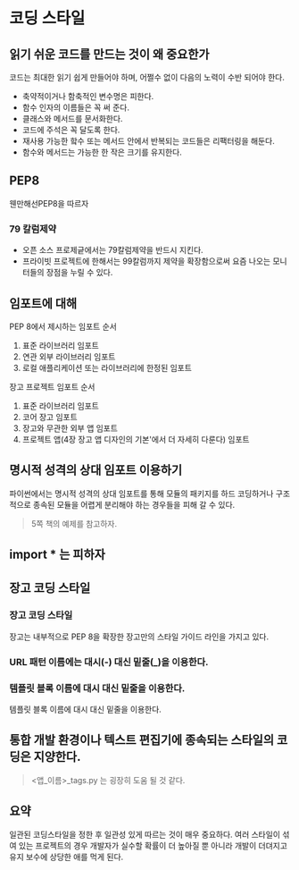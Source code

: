 # 코딩 스타일
## 읽기 쉬운 코드를 만드는 것이 왜 중요한가
코드는 최대한 읽기 쉽게 만들어야 하며, 어쩔수 없이 다음의 노력이 수반 되어야 한다.
- 축약적이거나 함축적인 변수명은 피한다.
- 함수 인자의 이름들은 꼭 써 준다.
- 클래스와 메서드를 문서화한다.
- 코드에 주석은 꼭 달도록 한다.
- 재사용 가능한 핰수 또는 메서드 안에서 반복되는 코드들은 리팩터링을 해둔다.
- 함수와 메서드는 가능한 한 작은 크기를 유지한다.

## PEP8
웬만해선PEP8을 따르자

### 79 칼럼제약
- 오픈 소스 프로제긑에서는 79칼럼제약을 반드시 지킨다.
- 프라이빗 프로젝트에 한해서는 99칼럼까지 제약을 확장함으로써 요즘 나오는 모니터들의 장점을 누릴 수 있다.

## 임포트에 대해
PEP 8에서 제시하는 임포트 순서
1. 표준 라이브러리 임포트
2. 연관 외부 라이브러리 임포트
3. 로컬 애플리케이션 또는 라이브러리에 한정된 임포트

장고 프로젝트 임포트 순서
1. 표준 라이브러리 임포트
2. 코어 장고 임포트
3. 장고와 무관한 외부 앱 임포트
4. 프로젝트 앱(4장 장고 앱 디자인의 기본'에서 더 자세히 다룬다) 임포트
 
## 명시적 성격의 상대 임포트 이용하기
파이썬에서는 명시적 성격의 상대 임포트를 통해 모듈의 패키지를 하드 코딩하거나 구조적으로 종속된 모듈을 어렵게 분리해야 하는 경우들을 피해 갈 수 있다.
> 5쪽 책의 예제를 참고하자.

## import * 는 피하자

## 장고 코딩 스타일
### 장고 코딩 스타일
장고는 내부적으로 PEP 8을 확장한 장고만의 스타일 가이드 라인을 가지고 있다.

### URL 패턴 이름에는 대시(-) 대신 밑줄(_)을 이용한다.

### 템플릿 블록 이름에 대시 대신 밑줄을 이용한다.
템플릿 블록 이름에 대시 대신 밑줄을 이용한다.

## 통합 개발 환경이나 텍스트 편집기에 종속되는 스타일의 코딩은 지양한다.
> <앱_이름>_tags.py 는 굉장히 도움 될 것 같다.

## 요약
일관된 코딩스타일을 정한 후 일관성 있게 따르는 것이 매우 중요하다. 여러 스타일이 섞여 있는 프로젝트의 경우 개발자가 실수할 확률이 더 높아질 뿐 아니라 개발이 더뎌지고 유지 보수에 상당한 애를 먹게 된다.




